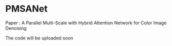 # PMSANet
<p>Paper : A Parallel Multi-Scale with Hybrid Attention Network for Color Image Denoising</p>
<p>The code will be uploaded soon</p>
